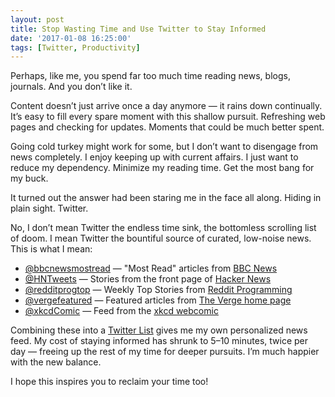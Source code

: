 ```yaml
---
layout: post
title: Stop Wasting Time and Use Twitter to Stay Informed
date: '2017-01-08 16:25:00'
tags: [Twitter, Productivity]
---
```


Perhaps, like me, you spend far too much time reading news, blogs, journals. And you don’t like it.

Content doesn’t just arrive once a day anymore — it rains down continually. It’s easy to fill every spare moment with this shallow pursuit. Refreshing web pages and checking for updates. Moments that could be much better spent.

Going cold turkey might work for some, but I don’t want to disengage from news completely. I enjoy keeping up with current affairs. I just want to reduce my dependency. Minimize my reading time. Get the most bang for my buck.

It turned out the answer had been staring me in the face all along. Hiding in plain sight. Twitter.

No, I don’t mean Twitter the endless time sink, the bottomless scrolling list of doom. I mean Twitter the bountiful source of curated, low-noise news. This is what I mean:

* <a href="https://twitter.com/bbcnewsmostread" target="_blank">@bbcnewsmostread</a> — "Most Read" articles from <a href="http://www.bbc.co.uk/news" targer="_blank">BBC News</a>
* <a href="https://twitter.com/HNTweets" target="_blank">@HNTweets</a> — Stories from the front page of <a href="https://news.ycombinator.com/" target="_blank">Hacker News</a>
* <a href="https://twitter.com/redditprogtop" target="_blank">@redditprogtop</a> — Weekly Top Stories from <a href="https://www.reddit.com/r/programming/" target="_blank">Reddit Programming</a>
* <a href="https://twitter.com/vergefeatured" target="_blank">@vergefeatured</a> — Featured articles from <a href="http://www.theverge.com/" target="_blank">The Verge home page</a>
* <a href="https://twitter.com/xkcdComic" target="_blank">@xkcdComic</a> — Feed from the <a href="http://xkcd.com/" target="_blank">xkcd webcomic</a>

Combining these into a <a href="https://twitter.com/jamesfmackenzie/lists/news-feed" target="_blank">Twitter List</a> gives me my own personalized news feed. My cost of staying informed has shrunk to 5–10 minutes, twice per day — freeing up the rest of my time for deeper pursuits. I’m much happier with the new balance.

I hope this inspires you to reclaim your time too!




